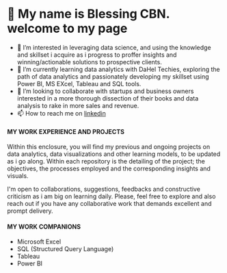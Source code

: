 # 👋 My name is Blessing CBN. welcome to my page
- 👀 I’m interested in leveraging data science, and using the knowledge and skillset i acquire as i progress to proffer insights and winning/actionable solutions to prospective clients.
- 🌱 I’m currently learning data analytics with DaHel Techies, exploring the path of data analytics and passionately developing my skillset using Power BI, MS EXcel, Tableau and SQL tools. 
- 💞️ I’m looking to collaborate with startups and business owners interested in a more thorough dissection of their books and data analysis to rake in more sales and revenue.
- 📫 How to reach me on [linkedin](https://www.linkedin.com/in/cbn123)

#### MY WORK EXPERIENCE AND PROJECTS
Within this enclosure, you will find my previous and ongoing projects on data analytics, data visualizations and other learning models, to be updated as i go along. Within each repository is the detailing of the project; the objectives, the processes employed and the corresponding insights and visuals. 

I'm open to collaborations, suggestions, feedbacks and constructive criticism as i am big on learning daily. Please, feel free to explore and also reach out if you have any collaborative work that demands excellent and prompt delivery.


#### MY WORK COMPANIONS
- Microsoft Excel
- SQL (Structured Query Language)
- Tableau
- Power BI


<!---
BlessingCBN/BlessingCBN is a ✨ special ✨ repository because its `README.md` (this file) appears on your GitHub profile.
You can click the Preview link to take a look at your changes.
--->
